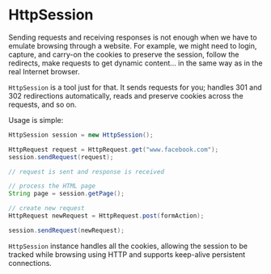 # HttpSession

Sending requests and receiving responses is not enough when we have to emulate browsing through a website. For example, we might need to login, capture, and carry-on the cookies to preserve the session, follow the redirects, make requests to get dynamic content... in the same way as in the real Internet browser.

`HttpSession` is a tool just for that. It sends requests for you; handles 301 and 302 redirections automatically, reads and preserve cookies across the requests, and so on.

Usage is simple:

```java
HttpSession session = new HttpSession();

HttpRequest request = HttpRequest.get("www.facebook.com");
session.sendRequest(request);

// request is sent and response is received

// process the HTML page
String page = session.getPage();

// create new request
HttpRequest newRequest = HttpRequest.post(formAction);

session.sendRequest(newRequest);
```

`HttpSession` instance handles all the cookies, allowing the session to be tracked while browsing using HTTP and supports keep-alive persistent connections.

